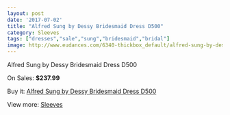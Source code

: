 ```yaml
---
layout: post
date: '2017-07-02'
title: "Alfred Sung by Dessy Bridesmaid Dress D500"
category: Sleeves
tags: ["dresses","sale","sung","bridesmaid","bridal"]
image: http://www.eudances.com/6340-thickbox_default/alfred-sung-by-dessy-bridesmaid-dress-d500.jpg
---
```

Alfred Sung by Dessy Bridesmaid Dress D500

On Sales: **$237.99**
<a href="https://www.eudances.com/en/sleeves/2297-alfred-sung-by-dessy-bridesmaid-dress-d500.html"><amp-img layout="responsive" width="600" height="600" src="//www.eudances.com/6340-thickbox_default/alfred-sung-by-dessy-bridesmaid-dress-d500.jpg" alt="Alfred Sung by Dessy Bridesmaid Dress D500 0" /></a>
<a href="https://www.eudances.com/en/sleeves/2297-alfred-sung-by-dessy-bridesmaid-dress-d500.html"><amp-img layout="responsive" width="600" height="600" src="//www.eudances.com/6341-thickbox_default/alfred-sung-by-dessy-bridesmaid-dress-d500.jpg" alt="Alfred Sung by Dessy Bridesmaid Dress D500 1" /></a>

Buy it: [Alfred Sung by Dessy Bridesmaid Dress D500](https://www.eudances.com/en/sleeves/2297-alfred-sung-by-dessy-bridesmaid-dress-d500.html "Alfred Sung by Dessy Bridesmaid Dress D500")

View more: [Sleeves](https://www.eudances.com/en/26-sleeves "Sleeves")